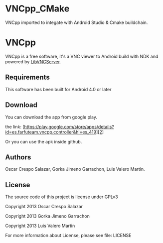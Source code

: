 # VNCpp_CMake
VNCpp imported to integate with Android Studio &amp; Cmake buildchain.

VNCpp
=====

VNCpp is a free software, it's a VNC viewer to Android build with NDK and powered by [LibVNCServer][1].

Requirements
------------

This software has been built for Android 4.0 or later

Download
--------

You can download the app from google play.

the link: [https://play.google.com/store/apps/details?id=es.farfuteam.vncpp.controller&hl=es_419][2]

Or you can use the apk inside github.


Authors
-------

Oscar Crespo Salazar, Gorka Jimeno Garrachon, Luis Valero Martin.

License
-------

The source code of this project is license under GPLv3

Copyright 2013 Oscar Crespo Salazar

Copyright 2013 Gorka Jimeno Garrachon

Copyright 2013 Luis Valero Martin

For more information about License, please see file: LICENSE




[1]: http://libvncserver.sourceforge.net/
[2]: https://play.google.com/store/apps/details?id=es.farfuteam.vncpp.controller&hl=es_419

